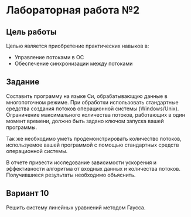 # Лабораторная работа №2

## Цель работы
Целью является приобретение практических навыков в:
- Управление потоками в ОС
- Обеспечение синхронизации между потоками
## Задание
Составить программу на языке Си, обрабатывающую данные в многопоточном режиме. При
обработки использовать стандартные средства создания потоков операционной системы
(Windows/Unix). Ограничение максимального количества потоков, работающих в один момент
времени, должно быть задано ключом запуска вашей программы.

Так же необходимо уметь продемонстрировать количество потоков, используемое вашей
программой с помощью стандартных средств операционной системы.

В отчете привести исследование зависимости ускорения и эффективности алгоритма от входных
данных и количества потоков. Получившиеся результаты необходимо объяснить.


## Вариант 10
Решить систему линейных уравнений методом Гаусса.